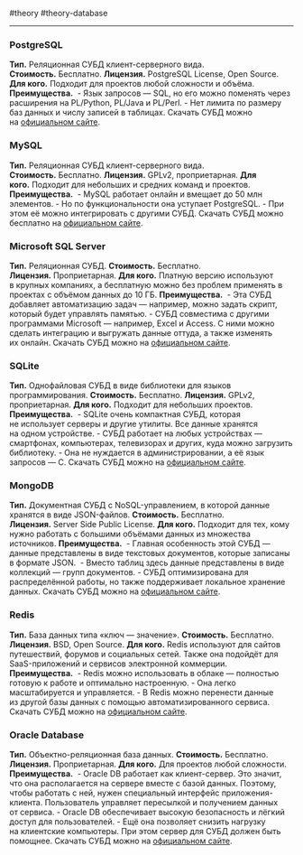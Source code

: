  #theory #theory-database

---
### **PostgreSQL**
**Тип.** Реляционная СУБД клиент-серверного вида.
**Стоимость.** Бесплатно.
**Лицензия.** PostgreSQL License, Open Source.
**Для кого.** Подходит для проектов любой сложности и объёма.
**Преимущества.** 
	- Язык запросов — SQL, но его можно поменять через расширения на PL/Python, PL/Java и PL/Perl. 
	- Нет лимита по размеру баз данных и числу записей в таблицах.
Скачать СУБД можно на [официальном сайте](https://www.postgresql.org/).


### **MySQL**
**Тип.** Реляционная СУБД клиент-серверного вида.
**Стоимость.** Бесплатно.
**Лицензия.** GPLv2, проприетарная.
**Для кого.** Подходит для небольших и средних команд и проектов.
**Преимущества.** 
	- MySQL работает онлайн и вмещает до 50 млн элементов. 
	- Но по функциональности она уступает PostgreSQL. 
	- При этом её можно интегрировать с другими СУБД.
Скачать СУБД можно бесплатно на [официальном сайте](https://www.mysql.com/).


### **Microsoft SQL Server**
**Тип.** Реляционная СУБД.
**Стоимость.** Бесплатно.
**Лицензия.** Проприетарная.
**Для кого.** Платную версию используют в крупных компаниях, а бесплатную можно без проблем применять в проектах с объёмом данных до 10 ГБ.
**Преимущества.** 
	- Эта СУБД добавляет автоматизацию задач — например, можно задать скрипт, который будет управлять памятью. 
	- СУБД совместима с другими программами Microsoft — например, Excel и Access. С ними можно сделать интеграцию и выгружать данные оттуда, а также изменять их онлайн.
Скачать СУБД можно на [официальном сайте](https://www.microsoft.com/en-us/sql-server/sql-server-downloads).


### **SQLite**
**Тип.** Однофайловая СУБД в виде библиотеки для языков программирования.
**Стоимость.** Бесплатно.
**Лицензия.** GPLv2, проприетарная.
**Для кого.** Подходит для небольших проектов.
**Преимущества.** 
	- SQLite очень компактная СУБД, которая не использует серверы и другие утилиты. Все данные хранятся на одном устройстве.
	- СУБД работает на любых устройствах — смартфонах, компьютерах, телевизорах и других, куда можно загрузить библиотеку. 
	- Она не нуждается в администрировании, а её язык запросов — C.
Скачать СУБД можно на [официальном сайте](https://www.sqlite.org/index.html).


### **MongoDB**
**Тип.** Документная СУБД с NoSQL-управлением, в которой данные хранятся в виде JSON-файлов.
**Стоимость.** Бесплатно.
**Лицензия.** Server Side Public License.
**Для кого.** Подходит для тех, кому нужно работать с большими объёмами данных из множества источников.
**Преимущества.** 
	- Главная особенность этой СУБД — данные представлены в виде текстовых документов, которые записаны в формате JSON. 
	- Вместо таблиц здесь данные представлены в виде коллекций — групп документов. 
	- СУБД оптимизирована для распределённой работы, но также поддерживает локальное хранение данных.
Скачать СУБД можно на [официальном сайте](https://www.mongodb.com/).


### **Redis**
**Тип.** База данных типа «ключ — значение».
**Стоимость.** Бесплатно.
**Лицензия.** BSD, Open Source.
**Для кого.** Redis используют для сайтов путешествий, форумов и социальных сетей. Также она подойдёт для SaaS-приложений и сервисов электронной коммерции.
**Преимущества.** 
	- Redis можно использовать в облаке — полностью готовую к работе и оптимально настроенную. 
	- Она легко масштабируется и управляется.
	- В Redis можно перенести данные из другой базы данных с помощью автоматизированного сервиса.
Скачать СУБД можно на [официальном сайте](https://redis.io/).


### **Oracle Database**
**Тип.** Объектно-реляционная база данных.
**Стоимость.** Бесплатно.
**Лицензия.** Проприетарная.
**Для кого.** Для проектов любой сложности.
**Преимущества.** 
	- Oracle DB работает как клиент-сервер. Это значит, что она располагается на сервере вместе с базой данных. Поэтому, чтобы работать с ней, нужен специальный интерфейс приложения-клиента. Пользователь управляет пересылкой и получением данных от сервиса.
	- Oracle DB обеспечивает высокую безопасность и лёгкий доступ для пользователей. 
	- Ещё она позволяет снизить нагрузку на клиентские компьютеры. При этом сервер для СУБД должен быть помощнее.
Скачать СУБД можно на [официальном сайте](https://redis.io/).
